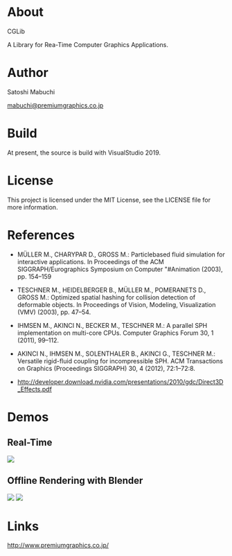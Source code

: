 # About

CGLib

A Library for Rea-Time Computer Graphics Applications.

# Author

Satoshi Mabuchi

mabuchi@premiumgraphics.co.jp

# Build

At present, the source is build with VisualStudio 2019.

# License

This project is licensed under the MIT License, see the LICENSE file for more information.

# References

* MÜLLER M., CHARYPAR D., GROSS M.: Particlebased fluid simulation for interactive applications. In Proceedings of the ACM SIGGRAPH/Eurographics Symposium on Computer "#Animation (2003), pp. 154–159

* TESCHNER M., HEIDELBERGER B., MÜLLER M., POMERANETS D., GROSS M.: Optimized spatial hashing for collision detection of deformable objects. In Proceedings of Vision, Modeling, Visualization (VMV) (2003), pp. 47–54.

* IHMSEN M., AKINCI N., BECKER M., TESCHNER M.: A parallel SPH implementation on multi-core CPUs. Computer Graphics Forum 30, 1 (2011), 99–112. 

* AKINCI N., IHMSEN M., SOLENTHALER B., AKINCI G., TESCHNER M.: Versatile rigid-fluid coupling for incompressible SPH. ACM Transactions on Graphics (Proceedings SIGGRAPH) 30, 4 (2012), 72:1–72:8.

* http://developer.download.nvidia.com/presentations/2010/gdc/Direct3D_Effects.pdf

# Demos

## Real-Time

[![](https://img.youtube.com/vi/DpV4QWvvZjk/0.jpg)](https://www.youtube.com/watch?v=DpV4QWvvZjk)

## Offline Rendering with Blender
[![](https://img.youtube.com/vi/OkSbtqMOQVs/0.jpg)](https://www.youtube.com/watch?v=OkSbtqMOQVs)
[![](https://img.youtube.com/vi/Eqh35xWT3gk/0.jpg)](https://www.youtube.com/watch?v=Eqh35xWT3gk)

# Links

http://www.premiumgraphics.co.jp/
